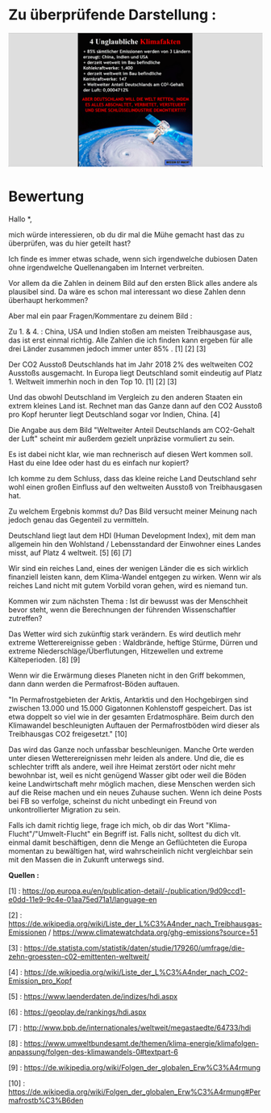 # Zu überprüfende Darstellung :

![link broken](pics/4_unglaubliche_Klimafakten_Wissen_Ist_Macht.png)

# Bewertung

Hallo *,

mich würde interessieren, ob du dir mal die Mühe gemacht hast das zu überprüfen, was du hier geteilt hast?

Ich finde es immer etwas schade, wenn sich irgendwelche dubiosen Daten ohne irgendwelche Quellenangaben im Internet verbreiten.

Vor allem da die Zahlen in deinem Bild auf den ersten Blick alles andere als plausibel sind. Da wäre es schon mal interessant wo diese Zahlen denn überhaupt herkommen?

Aber mal ein paar Fragen/Kommentare zu deinem Bild :

Zu 1. & 4. : China, USA und Indien stoßen am meisten Treibhausgase aus, das ist erst einmal richtig.
Alle Zahlen die ich finden kann ergeben für alle drei Länder zusammen jedoch immer unter 85% . [1] [2] [3]

Der CO2 Ausstoß Deutschlands hat im Jahr 2018 2% des weltweiten CO2 Ausstoßs ausgemacht. In Europa liegt Deutschland somit eindeutig auf Platz 1. Weltweit immerhin noch in den Top 10. [1] [2] [3]

Und das obwohl Deutschland im Vergleich zu den anderen Staaten ein extrem kleines Land ist. Rechnet man das Ganze dann auf den CO2 Ausstoß pro Kopf herunter liegt Deutschland sogar vor Indien, China. [4]

Die Angabe aus dem Bild "Weltweiter Anteil Deutschlands am CO2-Gehalt der Luft" scheint mir außerdem gezielt unpräzise vormuliert zu sein.

Es ist dabei nicht klar, wie man rechnerisch auf diesen Wert kommen soll. Hast du eine Idee oder hast du es einfach nur kopiert?


Ich komme zu dem Schluss, dass das kleine reiche Land Deutschland sehr wohl einen großen Einfluss auf den weltweiten Ausstoß von Treibhausgasen hat.

Zu welchem Ergebnis kommst du? Das Bild versucht meiner Meinung nach jedoch genau das Gegenteil zu vermitteln.

Deutschland liegt laut dem HDI (Human Development Index), mit dem man allgemein hin den Wohlstand / Lebensstandard der Einwohner eines Landes misst, auf Platz 4 weltweit. [5] [6] [7]

Wir sind ein reiches Land, eines der wenigen Länder die es sich wirklich finanziell leisten kann, dem Klima-Wandel entgegen zu wirken.
Wenn wir als reiches Land nicht mit gutem Vorbild voran gehen, wird es niemand tun.


Kommen wir zum nächsten Thema : Ist dir bewusst was der Menschheit bevor steht, wenn die Berechnungen der führenden Wissenschaftler zutreffen?

Das Wetter wird sich zukünftig stark verändern. Es wird deutlich mehr extreme Wetterereignisse geben : Waldbrände, heftige Stürme, Dürren und extreme Niederschläge/Überflutungen, Hitzewellen und extreme Kälteperioden. [8] [9]

Wenn wir die Erwärmung dieses Planeten nicht in den Griff bekommen, dann dann werden die Permafrost-Böden auftauen.

"In Permafrostgebieten der Arktis, Antarktis und den Hochgebirgen sind zwischen 13.000 und 15.000 Gigatonnen Kohlenstoff gespeichert. Das ist etwa doppelt so viel wie in der gesamten Erdatmosphäre. Beim durch den Klimawandel beschleunigten Auftauen der Permafrostböden wird dieser als Treibhausgas CO2 freigesetzt." [10]

Das wird das Ganze noch unfassbar beschleunigen. Manche Orte werden unter diesen Wetterereignissen mehr leiden als andere. Und die, die es schlechter trifft als andere, weil ihre Heimat zerstört oder nicht mehr bewohnbar ist, weil es nicht genügend Wasser gibt oder weil die Böden keine Landwirtschaft mehr möglich machen, diese Menschen werden sich auf die Reise machen und ein neues Zuhause suchen. Wenn ich deine Posts bei FB so verfolge, scheinst du nicht unbedingt ein Freund von unkontrollierter Migration zu sein.

Falls ich damit richtig liege, frage ich mich, ob dir das Wort "Klima-Flucht"/"Umwelt-Flucht" ein Begriff ist. Falls nicht, solltest du dich vlt. einmal damit beschäftigen, denn die Menge an Geflüchteten die Europa momentan zu bewältigen hat, wird wahrscheinlich nicht vergleichbar sein mit den Massen die in Zukunft unterwegs sind.


**Quellen :**

[1] : https://op.europa.eu/en/publication-detail/-/publication/9d09ccd1-e0dd-11e9-9c4e-01aa75ed71a1/language-en

[2] : https://de.wikipedia.org/wiki/Liste_der_L%C3%A4nder_nach_Treibhausgas-Emissionen / https://www.climatewatchdata.org/ghg-emissions?source=51

[3] : https://de.statista.com/statistik/daten/studie/179260/umfrage/die-zehn-groessten-c02-emittenten-weltweit/

[4] : https://de.wikipedia.org/wiki/Liste_der_L%C3%A4nder_nach_CO2-Emission_pro_Kopf

[5] : https://www.laenderdaten.de/indizes/hdi.aspx

[6] : https://geoplay.de/rankings/hdi.aspx

[7] : http://www.bpb.de/internationales/weltweit/megastaedte/64733/hdi

[8] : https://www.umweltbundesamt.de/themen/klima-energie/klimafolgen-anpassung/folgen-des-klimawandels-0#textpart-6

[9] : https://de.wikipedia.org/wiki/Folgen_der_globalen_Erw%C3%A4rmung

[10] : https://de.wikipedia.org/wiki/Folgen_der_globalen_Erw%C3%A4rmung#Permafrostb%C3%B6den
